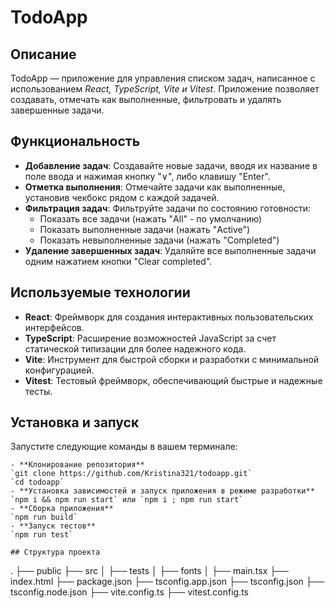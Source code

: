 # TodoApp

## Описание
TodoApp — приложение для управления списком задач, написанное с использованием *React, TypeScript, Vite и Vitest*. Приложение позволяет создавать, отмечать как выполненные, фильтровать и удалять завершенные задачи.

## Функциональность
- **Добавление задач**: Создавайте новые задачи, вводя их название в поле ввода и нажимая кнопку "∨", либо клавишу "Enter".
- **Отметка выполнения**: Отмечайте задачи как выполненные, установив чекбокс рядом с каждой задачей.
- **Фильтрация задач**: Фильтруйте задачи по состоянию готовности:
  - Показать все задачи (нажать "All" - по умолчанию)
  - Показать выполненные задачи (нажать "Active")
  - Показать невыполненные задачи (нажать "Completed")
- **Удаление завершенных задач**: Удаляйте все выполненные задачи одним нажатием кнопки "Clear completed".

## Используемые технологии
- **React**: Фреймворк для создания интерактивных пользовательских интерфейсов.
- **TypeScript**: Расширение возможностей JavaScript за счет статической типизации для более надежного кода.
- **Vite**: Инструмент для быстрой сборки и разработки с минимальной конфигурацией.
- **Vitest**: Тестовый фреймворк, обеспечивающий быстрые и надежные тесты.


## Установка и запуск
Запустите следующие команды в вашем терминале:
```
- **Клонирование репозитория** 
`git clone https://github.com/Kristina321/todoapp.git`
`cd todoapp`
- **Установка зависимостей и запуск приложения в режиме разработки** 
`npm i && npm run start` или `npm i ; npm run start`
- **Сборка приложения** 
`npm run build`
- **Запуск тестов** 
`npm run test`

## Структура проекта
```
.
├── public
├── src
│   ├── tests
│   ├── fonts
│   ├── main.tsx
├── index.html
├── package.json
├── tsconfig.app.json
├── tsconfig.json
├── tsconfig.node.json
├── vite.config.ts
├── vitest.config.ts
